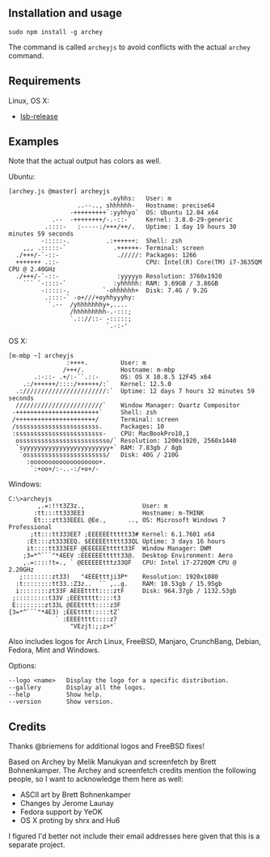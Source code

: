 ## Installation and usage

    sudo npm install -g archey

The command is called `archeyjs` to avoid conflicts with the actual `archey` command.

## Requirements

Linux, OS X:
- [lsb-release](http://refspecs.linuxbase.org/LSB_3.1.0/LSB-Core-generic/LSB-Core-generic/lsbrelease.html)

## Examples

Note that the actual output has colors as well.

Ubuntu:

    [archey.js @master] archeyjs
                                .oyhhs:   User: m
                       ..--.., shhhhhh-   Hostname: precise64
                     -+++++++++`:yyhhyo`  OS: Ubuntu 12.04 x64
                .--  -++++++++/-.-::-`    Kernel: 3.8.0-29-generic
              .::::-   :-----:/+++/++/.   Uptime: 1 day 19 hours 30 minutes 59 seconds
             -:::::-.          .:++++++:  Shell: zsh
        ,,, .:::::-`             .++++++- Terminal: screen
      ./+++/-`-::-                ./////: Packages: 1266
      +++++++ .::-                        CPU: Intel(R) Core(TM) i7-3635QM CPU @ 2.40GHz
      ./+++/-`-::-                :yyyyyo Resolution: 3760x1920
        ``` `-::::-`             :yhhhhh: RAM: 3.69GB / 3.86GB
             -:::::-.         `-ohhhhhh+  Disk: 7.4G / 9.2G
              .::::-` -o+///+oyhhyyyhy:
               `.--  /yhhhhhhhy+,....
                     /hhhhhhhhh-.-:::;
                     `.:://::- -:::::;
                               `.-:-'

OS X:

    [m-mbp ~] archeyjs
                    :++++.         User: m
                   /+++/.          Hostname: m-mbp
           .:-::- .+/:-``.::-      OS: OS X 10.8.5 12F45 x64
        .:/++++++/::::/++++++/:`   Kernel: 12.5.0
      .:///////////////////////:`  Uptime: 12 days 7 hours 32 minutes 59 seconds
      ////////////////////////`    Window Manager: Quartz Compositor
     -+++++++++++++++++++++++`     Shell: zsh
     /++++++++++++++++++++++/      Terminal: screen
     /sssssssssssssssssssssss.     Packages: 10
     :ssssssssssssssssssssssss-    CPU: MacBookPro10,1
      osssssssssssssssssssssssso/` Resolution: 1200x1920, 2560x1440
      `syyyyyyyyyyyyyyyyyyyyyyyy+` RAM: 7.83gb / 8gb
       `ossssssssssssssssssssss/   Disk: 40G / 210G
         :ooooooooooooooooooo+.
          `:+oo+/:-..-:/+o+/-

Windows:

    C:\>archeyjs
            ,.=:!!t3Z3z.,                User: m
           :tt:::tt333EE3                Hostname: m-THINK
           Et:::ztt33EEEL @Ee.,      .., OS: Microsoft Windows 7 Professional
          ;tt:::tt333EE7 ;EEEEEEttttt33# Kernel: 6.1.7601 x64
         :Et:::zt333EEQ. $EEEEEttttt33QL Uptime: 3 days 16 hours
         it::::tt333EEF @EEEEEEttttt33F  Window Manager: DWM
        ;3=*^```"*4EEV :EEEEEEttttt33@.  Desktop Environment: Aero
        ,.=::::!t=., ` @EEEEEEtttz33QF   CPU: Intel i7-2720QM CPU @ 2.20GHz
       ;::::::::zt33)   "4EEEtttji3P*    Resolution: 1920x1080
      :t::::::::tt33.:Z3z..  `` ,..g.    RAM: 10.53gb / 15.95gb
      i::::::::zt33F AEEEtttt::::ztF     Disk: 964.37gb / 1132.53gb
     ;:::::::::t33V ;EEEttttt::::t3
     E::::::::zt33L @EEEtttt::::z3F
    {3=*^```"*4E3) ;EEEtttt:::::tZ`
                 ` :EEEEtttt::::z7
                     "VEzjt:;;z>*`

Also includes logos for Arch Linux, FreeBSD, Manjaro, CrunchBang, Debian, Fedora, Mint and Windows.

Options:

    --logo <name>   Display the logo for a specific distribution.
    --gallery       Display all the logos.
    --help          Show help.
    --version       Show version.

## Credits

Thanks @briemens for additional logos and FreeBSD fixes!

Based on Archey by Melik Manukyan and screenfetch by Brett Bohnenkamper. The Archey and screenfetch credits mention the following people, so I want to acknowledge them here as well:

- ASCII art by Brett Bohnenkamper
- Changes by Jerome Launay
- Fedora support by YeOK
- OS X proting by shrx and Hu6

I figured I'd better not include their email addresses here given that this is a separate project.
